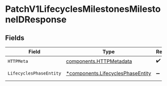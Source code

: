 # PatchV1LifecyclesMilestonesMilestoneIDResponse


## Fields

| Field                                                                                 | Type                                                                                  | Required                                                                              | Description                                                                           |
| ------------------------------------------------------------------------------------- | ------------------------------------------------------------------------------------- | ------------------------------------------------------------------------------------- | ------------------------------------------------------------------------------------- |
| `HTTPMeta`                                                                            | [components.HTTPMetadata](../../models/components/httpmetadata.md)                    | :heavy_check_mark:                                                                    | N/A                                                                                   |
| `LifecyclesPhaseEntity`                                                               | [*components.LifecyclesPhaseEntity](../../models/components/lifecyclesphaseentity.md) | :heavy_minus_sign:                                                                    | Update a milestone                                                                    |